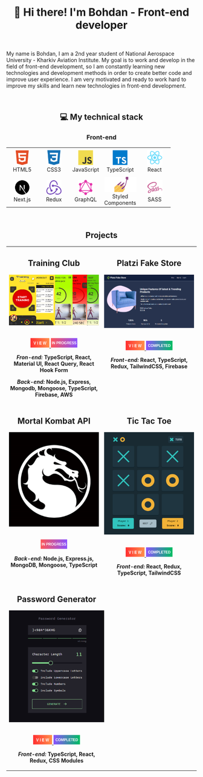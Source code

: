 <h1 align='center'>👋 Hi there! I'm Bohdan - Front-end developer</h1>
<br>
<p>
  My name is Bohdan, I am a 2nd year student of National Aerospace 
  University - Kharkiv Aviation Institute.
  My goal is to work and develop in the field of front-end development, so I 
  am constantly learning new technologies and development methods in 
  order to create better code and improve user experience.
  I am very motivated and ready to work hard to improve my skills and 
  learn new technologies in front-end development.
</p>
<br>
<h2 align='center'>💻 My technical stack</h2>
<h3 align='center'>Front-end</h3>
<table align="center">
  <tr>
    <td align="center" height="70" width="70">
      <img src="images/icons/html5.svg" alt="HTML" width="40" height="40"/>
      <br/>HTML5
    </td>
    <td align="center" height="70" width="70">
      <img src="images/icons/css3.svg" alt="CSS3" width="40" height="40"/>
      <br/>CSS3
    </td>
    <td align="center" height="70" width="70">
      <img src="images/icons/javascript.svg" alt="JavaScript" width="40" height="40"/>
      <br/>JavaScript
    </td>
    <td align="center" height="70" width="70">
      <img src="images/icons/typescript.svg" alt="TypeScript" width="40" height="40"/>
      <br/>TypeScript
    </td>
    <td align="center" height="70" width="70">
      <img src="images/icons/react.svg" alt="React" width="40" height="40"/>
      <br/>React
    </td>
  </tr>
  <tr>
    <td align="center" height="70" width="70">
      <img src="images/icons/next.svg" alt="React" width="40" height="40"/>
      <br/>Next.js
    </td>
    <td align="center" height="70" width="70">
      <img src="images/icons/redux.svg" alt="Redux" width="40" height="40"/>
      <br/>Redux
    </td>
    <td align="center" height="70" width="70">
      <img src="images/icons/graphql.svg" alt="JavaScript" width="40" height="40"/>
      <br/>GraphQL
    </td>
    <td align="center" height="70" width="70">
      <img src="images/icons/styled-components.svg" alt="Styled Components" height="40"/>
      <br/>Styled Components
    </td>
    <td align="center" height="70" width="70">
      <img src="images/icons/sass.svg" alt="SASS" width="40" height="40"/>
      <br/>SASS
    </td>
  </tr>
</table>
<br>
<h2 align="center">Projects</h2>
<table>
<tr style="display: flex;">
    <td width='50%'>
      <h2 align='center'>Training Club</h2>
      <div align='center'>  
        <a href="https://trainingclub.team/" alt="Training Club">
          <img  src='images/training_club.png' alt='Training Club'/>
        </a>
        <br>
        <br>
        <p>
          <a href='https://trainingclub.team/'>
            <img width='50' height='25' src="images/view.png" alt='view'/>
          </a>
            <img width='70' height='25' src="images/in_progress.png" alt='inProgress'/>
        </p>
        <p><strong><i>Fron-end: </i> TypeScript, React, Material UI, React Query, React Hook Form </strong></p>
        <p><strong><i>Back-end: </i> Node.js, Express, Mongodb, Mongoose, TypeScript, Firebase, AWS </strong></p>
      </div>
    </td>
      <td  width='50%'>
      <h2 align='center'>Platzi Fake Store</h2>
      <div align='center'>  
        <a href="https://fake-store-app2023.netlify.app">
          <img   src='images/platzi_fake_store.png' alt='Platzi Fake Store'/>
        </a>
        <br>
        <br>
        <p>
          <a href='https://fake-store-app2023.netlify.app' alt="Platzi Fake Store">
            <img width='50' height='25'  src="images/view.png" alt='view'/>
          </a>
            <img width='70' height='25' src="images/completed.png" alt='completed'/>
        </p>
        <p><strong><i>Front-end: </i>React, TypeScript, Redux, TailwindCSS, Firebase</strong></p>
        <br>
        <br>
        <br>  
      </div>
    </td>
  </tr>
  <tr style="display: flex;">
    <td width='50%'>
      <h2 align='center'>Mortal Kombat API</h2>
      <div align='center'>  
        <img  src='images/mk.png' alt='Mortal Kombat'/>
        <br>
        <br>
        <p>
          <img width='70' height='25' src="images/in_progress.png" alt='inProgress'/>
        </p>
        <p><strong><i>Back-end: </i>Node.js, Express.js, MongoDB, Mongoose, TypeScript</strong></p>
      </div>
    </td>
    <td width='50%'>
      <h2 align='center'>Tic Tac Toe</h2>
      <div align='center'>  
        <a href="https://tic-tac-toe-app2023.netlify.app/" alt="Tic Tac Toe">
          <img  src='images/tic_tac_toe.png' alt='Tic Tac Toe'/>
        </a>
        <br>
        <br>
        <p>
          <a href='https://tic-tac-toe-app2023.netlify.app/'>
            <img width='50' height='25' src="images/view.png" alt='view'/>
          </a>
            <img width='70' height='25' src="images/completed.png" alt='completed'/>
        </p>
        <p><strong><i>Front-end: </i>React, Redux, TypeScript, TailwindCSS</strong></p>
      </div>
    </td>
  </tr>
  <tr style="display: flex;">
    <td width='50%'>
      <h2 align='center'>Password Generator</h2>
      <div align='center'>  
        <a href="https://password-generator-app2023.netlify.app/" alt="Pass Generator">
          <img  src='images/pass_generator.png' alt='Pass Generator'/>
        </a>
        <br>
        <br>
        <p>
          <a href='https://password-generator-app2023.netlify.app/'>
            <img width='50' height='25' src="images/view.png" alt='view'/>
          </a>
            <img width='70' height='25' src="images/completed.png" alt='completed'/>
        </p>
        <p><strong><i>Front-end: </i> TypeScript, React, Redux, CSS Modules </strong></p>
      </div>
    </td>
  </tr>
</table>
